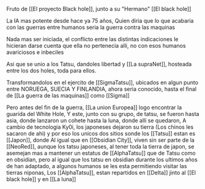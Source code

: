 Fruto de  [[El proyecto Black hole]], junto a su "Hermano" [[El black hole]] 

La IA mas potente desde hace ya 75 años, Quien diria que lo que acabaria con las guerras entre humanos seria la guerra contra las maquinas

Nada mas ser iniciada, el conflicto entre las distintas indicaciones le hicieran darse cuenta que ella no pertenecia  alli, no con esos humanos avariciosos e inbeciles

Asi que se unio a los Tatsu, dandoles libertad y [[La supraNet]], hosteada entre los dos holes, toda para ellos. 

Transformandolos en el ejercito de [[SigmaTatsu]], ubicados en algun punto entre NORUEGA, SUECIA Y FINLANDIA, ahora seria conocido, hasta el final de [[La guerra de las maquinas]] como [[Sigma]]

Pero antes del fin de la guerra, [[La union Europea]] logo encontrar la guarida del White Hole,  Y este, junto con su grupo, de tatsu, se fueron hasta asia, donde lanzaron un cohete hasta la luna, donde alli se quedaron, A cambio de tecnologia Ky0i, los japoneses dejaron su tierra (Los chinos les sacaron de ahi) y por eso los unicos dos sitios sonde los [[Tatsu]] estan es [[Japon]], donde Al igual que en [[Obsidian City]], viven sin ser parte de la [[NeoRed]], aunque los tatsu japoneses, al tener toda la tierra de japon, se asemejan mas a mantener un estatus de [[AlphaTatsu]] que de Tatsu como en obsidian, pero al igual que los tatsu en obsidian durante los ultimos años de han adaptado, a algunos humanos se les esta permitiendo visitar las tierras niponas, Los [[AlphaTatsu]], estan repartidos en [[Delta]] jinto al [[El black hole]] y en [[La luna]]